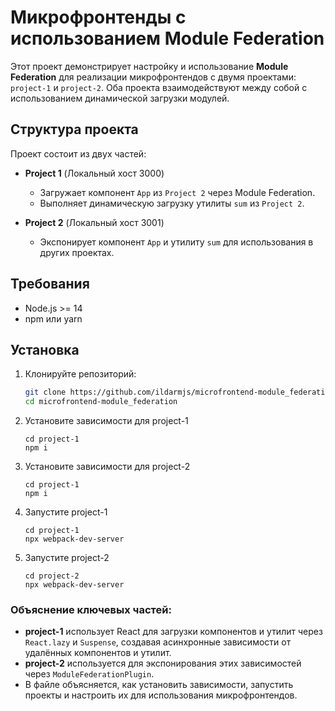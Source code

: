 # Микрофронтенды с использованием Module Federation

Этот проект демонстрирует настройку и использование **Module Federation** для реализации микрофронтендов с двумя проектами: `project-1` и `project-2`. Оба проекта взаимодействуют между собой с использованием динамической загрузки модулей.

## Структура проекта

Проект состоит из двух частей:

- **Project 1** (Локальный хост 3000)

  - Загружает компонент `App` из `Project 2` через Module Federation.
  - Выполняет динамическую загрузку утилиты `sum` из `Project 2`.

- **Project 2** (Локальный хост 3001)
  - Экспонирует компонент `App` и утилиту `sum` для использования в других проектах.

## Требования

- Node.js >= 14
- npm или yarn

## Установка

1. Клонируйте репозиторий:

   ```bash
   git clone https://github.com/ildarmjs/microfrontend-module_federation.git
   cd microfrontend-module_federation
   ```

2. Установите зависимости для project-1
   ```
   cd project-1
   npm i
   ```
3. Установите зависимости для project-2
   ```
   cd project-1
   npm i
   ```
4. Запустите project-1
   ```
   cd project-1
   npx webpack-dev-server
   ```
5. Запустите project-2
   ```
   cd project-2
   npx webpack-dev-server
   ```

### Объяснение ключевых частей:

- **project-1** использует React для загрузки компонентов и утилит через `React.lazy` и `Suspense`, создавая асинхронные зависимости от удалённых компонентов и утилит.
- **project-2** используется для экспонирования этих зависимостей через `ModuleFederationPlugin`.
- В файле объясняется, как установить зависимости, запустить проекты и настроить их для использования микрофронтендов.
